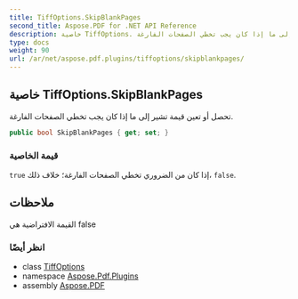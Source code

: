 ```yaml
---
title: TiffOptions.SkipBlankPages
second_title: Aspose.PDF for .NET API Reference
description: خاصية TiffOptions. تحصل أو تعين قيمة تشير إلى ما إذا كان يجب تخطي الصفحات الفارغة
type: docs
weight: 90
url: /ar/net/aspose.pdf.plugins/tiffoptions/skipblankpages/
---
```

## خاصية TiffOptions.SkipBlankPages

تحصل أو تعين قيمة تشير إلى ما إذا كان يجب تخطي الصفحات الفارغة.

```csharp
public bool SkipBlankPages { get; set; }
```

### قيمة الخاصية

`true` إذا كان من الضروري تخطي الصفحات الفارغة؛ خلاف ذلك، `false`.

## ملاحظات

القيمة الافتراضية هي false

### انظر أيضًا

* class [TiffOptions](../)
* namespace [Aspose.Pdf.Plugins](../../../aspose.pdf.plugins/)
* assembly [Aspose.PDF](../../../)